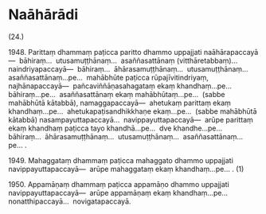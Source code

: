 

# Naāhārādi






(24.)

1948\. Parittaṃ dhammaṃ paṭicca paritto dhammo uppajjati naāhārapaccayā—  bāhiraṃ…  utusamuṭṭhānaṃ…  asaññasattānaṃ (vitthāretabbaṃ)…  naindriyapaccayā—  bāhiraṃ…  āhārasamuṭṭhānaṃ…  utusamuṭṭhānaṃ…  asaññasattānaṃ…pe…  mahābhūte paṭicca rūpajīvitindriyaṃ, najhānapaccayā—  pañcaviññāṇasahagataṃ ekaṃ khandhaṃ…pe…  bāhiraṃ…pe…  asaññasattānaṃ ekaṃ mahābhūtaṃ…pe…  (sabbe mahābhūtā kātabbā), namaggapaccayā—  ahetukaṃ parittaṃ ekaṃ khandhaṃ…pe…  ahetukapaṭisandhikkhaṇe ekaṃ…pe…  (sabbe mahābhūtā kātabbā) nasampayuttapaccayā…  navippayuttapaccayā—  arūpe parittaṃ ekaṃ khandhaṃ paṭicca tayo khandhā…pe…  dve khandhe…pe…  bāhiraṃ…  āhārasamuṭṭhānaṃ…  utusamuṭṭhānaṃ…  asaññasattānaṃ…pe… .

1949\. Mahaggataṃ dhammaṃ paṭicca mahaggato dhammo uppajjati navippayuttapaccayā—  arūpe mahaggataṃ ekaṃ khandhaṃ…pe… . (1)

1950\. Appamāṇaṃ dhammaṃ paṭicca appamāṇo dhammo uppajjati navippayuttapaccayā—  arūpe appamāṇaṃ ekaṃ khandhaṃ…pe…  nonatthipaccayā…  novigatapaccayā.



